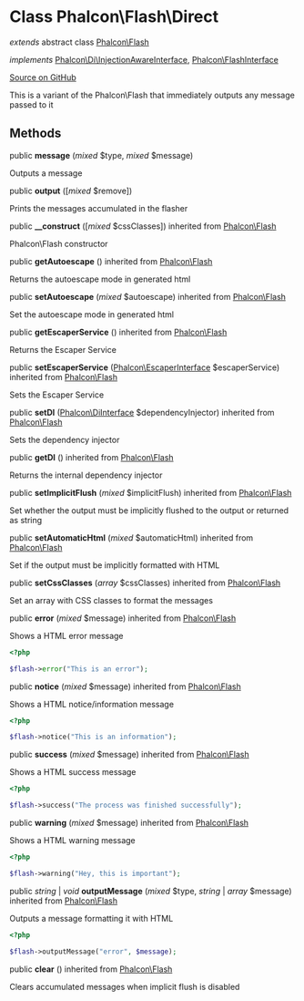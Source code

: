 # Class **Phalcon\\Flash\\Direct**

*extends* abstract class [Phalcon\Flash](/en/3.2/api/Phalcon_Flash)

*implements* [Phalcon\Di\InjectionAwareInterface](/en/3.2/api/Phalcon_Di_InjectionAwareInterface), [Phalcon\FlashInterface](/en/3.2/api/Phalcon_FlashInterface)

<a href="https://github.com/phalcon/cphalcon/blob/master/phalcon/flash/direct.zep" class="btn btn-default btn-sm">Source on GitHub</a>

This is a variant of the Phalcon\\Flash that immediately outputs any message passed to it

## Methods

public **message** (*mixed* $type, *mixed* $message)

Outputs a message

public **output** ([*mixed* $remove])

Prints the messages accumulated in the flasher

public **__construct** ([*mixed* $cssClasses]) inherited from [Phalcon\Flash](/en/3.2/api/Phalcon_Flash)

Phalcon\\Flash constructor

public **getAutoescape** () inherited from [Phalcon\Flash](/en/3.2/api/Phalcon_Flash)

Returns the autoescape mode in generated html

public **setAutoescape** (*mixed* $autoescape) inherited from [Phalcon\Flash](/en/3.2/api/Phalcon_Flash)

Set the autoescape mode in generated html

public **getEscaperService** () inherited from [Phalcon\Flash](/en/3.2/api/Phalcon_Flash)

Returns the Escaper Service

public **setEscaperService** ([Phalcon\EscaperInterface](/en/3.2/api/Phalcon_EscaperInterface) $escaperService) inherited from [Phalcon\Flash](/en/3.2/api/Phalcon_Flash)

Sets the Escaper Service

public **setDI** ([Phalcon\DiInterface](/en/3.2/api/Phalcon_DiInterface) $dependencyInjector) inherited from [Phalcon\Flash](/en/3.2/api/Phalcon_Flash)

Sets the dependency injector

public **getDI** () inherited from [Phalcon\Flash](/en/3.2/api/Phalcon_Flash)

Returns the internal dependency injector

public **setImplicitFlush** (*mixed* $implicitFlush) inherited from [Phalcon\Flash](/en/3.2/api/Phalcon_Flash)

Set whether the output must be implicitly flushed to the output or returned as string

public **setAutomaticHtml** (*mixed* $automaticHtml) inherited from [Phalcon\Flash](/en/3.2/api/Phalcon_Flash)

Set if the output must be implicitly formatted with HTML

public **setCssClasses** (*array* $cssClasses) inherited from [Phalcon\Flash](/en/3.2/api/Phalcon_Flash)

Set an array with CSS classes to format the messages

public **error** (*mixed* $message) inherited from [Phalcon\Flash](/en/3.2/api/Phalcon_Flash)

Shows a HTML error message

```php
<?php

$flash->error("This is an error");

```

public **notice** (*mixed* $message) inherited from [Phalcon\Flash](/en/3.2/api/Phalcon_Flash)

Shows a HTML notice/information message

```php
<?php

$flash->notice("This is an information");

```

public **success** (*mixed* $message) inherited from [Phalcon\Flash](/en/3.2/api/Phalcon_Flash)

Shows a HTML success message

```php
<?php

$flash->success("The process was finished successfully");

```

public **warning** (*mixed* $message) inherited from [Phalcon\Flash](/en/3.2/api/Phalcon_Flash)

Shows a HTML warning message

```php
<?php

$flash->warning("Hey, this is important");

```

public *string* | *void* **outputMessage** (*mixed* $type, *string* | *array* $message) inherited from [Phalcon\Flash](/en/3.2/api/Phalcon_Flash)

Outputs a message formatting it with HTML

```php
<?php

$flash->outputMessage("error", $message);

```

public **clear** () inherited from [Phalcon\Flash](/en/3.2/api/Phalcon_Flash)

Clears accumulated messages when implicit flush is disabled